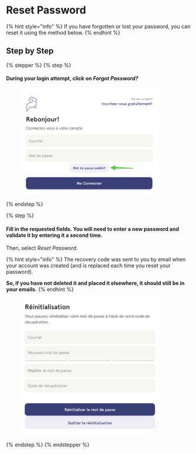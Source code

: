 # Reset Password

{% hint style="info" %}
If you have forgotten or lost your password, you can reset it using the method below.
{% endhint %}

## Step by Step

{% stepper %}
{% step %}
#### During your login attempt, click on _Forgot Password?_

<div align="left"><figure><img src="../../.gitbook/assets/reinitialiser-son-mot-de-passe - Step 1.jpeg" alt="" width="375"><figcaption></figcaption></figure></div>
{% endstep %}

{% step %}
#### Fill in the requested fields. You will need to enter a new password and validate it by entering it a second time.

Then, select _Reset Password_.

{% hint style="info" %}
The recovery code was sent to you by email when your account was created (and is replaced each time you reset your password).

**So, if you have not deleted it and placed it elsewhere, it should still be in your emails.**
{% endhint %}

<div align="left"><figure><img src="../../.gitbook/assets/reinitialiser-son-mot-de-passe - Step 2.jpeg" alt="" width="375"><figcaption></figcaption></figure></div>
{% endstep %}
{% endstepper %}
